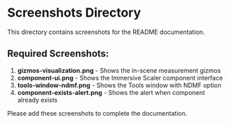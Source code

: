 # Screenshots Directory

This directory contains screenshots for the README documentation.

## Required Screenshots:

1. **gizmos-visualization.png** - Shows the in-scene measurement gizmos
2. **component-ui.png** - Shows the Immersive Scaler component interface
3. **tools-window-ndmf.png** - Shows the Tools window with NDMF option
4. **component-exists-alert.png** - Shows the alert when component already exists

Please add these screenshots to complete the documentation.
